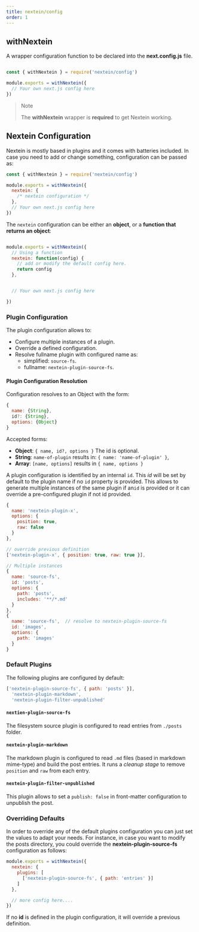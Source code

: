 ```yaml
---
title: nextein/config
order: 1
---
```


## withNextein

A wrapper configuration function to be declared into the **next.config.js** file.

```js

const { withNextein } = require('nextein/config')

module.exports = withNextein({
  // Your own next.js config here
})

```

> Note
>
> The **withNextein**  wrapper is **required** to get Nextein working. 

## Nextein Configuration

Nextein is mostly based in plugins and it comes with batteries included. In case you need to add or change something, configuration can be passed as:

```js
const { withNextein } = require('nextein/config')

module.exports = withNextein({
  nextein: {
    /* nextein configuration */
  },
  // Your own next.js config here
})

```

The `nextein` configuration can be either an **object**, or a **function that returns an object**:

```js

module.exports = withNextein({
  // Using a function
  nextein: function(config) {
    // add or modify the default config here.
    return config
  },


  // Your own next.js config here

})
```

### Plugin Configuration

The plugin configuration allows to:

- Configure multiple instances of a plugin.
- Override a defined configuration.
- Resolve fullname plugin with configured name as:
  - simplified: `source-fs`. 
  - fullname: `nextein-plugin-source-fs`.

#### Plugin Configuration Resolution

Configuration resolves to an Object with the form:
 
```js
{ 
  name: {String},
  id?: {String},
  options: {Object}
}
```

Accepted forms:

- **Object**: `{ name, id?, options }` The id is optional.
- **String**: `name-of-plugin` results in: `{ name: 'name-of-plugin' }`,
- **Array**: `[name, options]` results in `{ name, options }`

A plugin configuration is identified by an internal `id`. This *id* will be set by default to the plugin name if no `id` property is provided.
This allows to generate multiple instances of the same plugin if an`id` is provided or it can override a pre-configured plugin if not id provided.

```js
{
  name: 'nextein-plugin-x',
  options: {
    position: true,
    raw: false    
  }
},

// override previous definition
['nextein-plugin-x', { position: true, raw: true }], 

// Multiple instances
{
  name: 'source-fs',
  id: 'posts',
  options: {
    path: 'posts',
    includes: '**/*.md'
  }
},
{
  name: 'source-fs',  // resolve to nextein-plugin-source-fs
  id: 'images',
  options: {
    path: 'images'
  }
}
```

### Default Plugins

The following plugins are configured by default:

```js
['nextein-plugin-source-fs', { path: 'posts' }],
  'nextein-plugin-markdown',
  'nextein-plugin-filter-unpublished'
```

#### `nextien-plugin-source-fs`

The filesystem source plugin is configured to read entries from `./posts` folder.

#### `nextein-plugin-markdown`

The markdown plugin is configured to read `.md` files (based in markdown mime-type) and build the post entries.
It runs a *cleanup stage* to remove `position` and `raw` from each entry.

#### `nextein-plugin-filter-unpublished`

This plugin allows to set a `publish: false` in front-matter configuration to unpublish the post.

### Overriding Defaults

In order to override any of the default plugins configuration you can just set the values to adapt your needs. For instance, in case you want to modify the posts directory, you could override the **nextein-plugin-source-fs** configuration as follows: 

```js
module.exports = withNextein({
  nextein: {
    plugins: [
      ['nextein-plugin-source-fs', { path: 'entries' }]
    ]
  },

  // more config here....
})

```

If no **id** is defined in the plugin configuration, it will override a previous definition.

